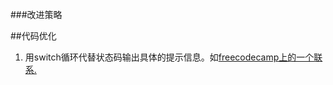 ###改进策略

##代码优化
1. 用switch循环代替状态码输出具体的提示信息。如[freecodecamp上的一个联系.](https://learn.freecodecamp.org/javascript-algorithms-and-data-structures/basic-javascript/selecting-from-many-options-with-switch-statements/)
